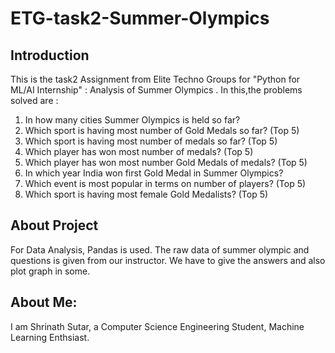 # ETG-task2-Summer-Olympics

## Introduction

This is the task2 Assignment from Elite Techno Groups for "Python for ML/AI Internship" : Analysis of Summer Olympics . In this,the problems solved are :

1. In how many cities Summer Olympics is held so far?
2. Which sport is having most number of Gold Medals so far? (Top 5)
3. Which sport is having most number of medals so far? (Top 5)
4. Which player has won most number of medals? (Top 5)
5. Which player has won most number Gold Medals of medals? (Top 5)
6. In which year India won first Gold Medal in Summer Olympics?
7. Which event is most popular in terms on number of players? (Top 5)
8. Which sport is having most female Gold Medalists? (Top 5)

## About Project
For Data Analysis, Pandas is used. The raw data of summer olympic and questions is given from our instructor. We have to give the answers and also plot graph in some.

## About Me:
I am Shrinath Sutar, a Computer Science Engineering Student, Machine Learning Enthsiast.
